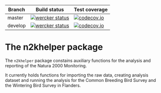 **Branch** | **Build status** | **Test coverage**
-- | -- | --
master | [![wercker status](https://app.wercker.com/status/9f6c69b5cc40a32aeffeb5e8ee42b552/s/master "wercker status master branch")](https://app.wercker.com/project/bykey/9f6c69b5cc40a32aeffeb5e8ee42b552) | [![codecov.io](http://codecov.io/bitbucket/thierry_onkelinx/n2khelper/coverage.svg?branch=master)](http://codecov.io/bitbucket/thierry_onkelinx/n2khelper?branch=master)
develop | [![wercker status](https://app.wercker.com/status/9f6c69b5cc40a32aeffeb5e8ee42b552/s/develop "wercker status develop branch")](https://app.wercker.com/project/bykey/9f6c69b5cc40a32aeffeb5e8ee42b552) | [![codecov.io](http://codecov.io/bitbucket/thierry_onkelinx/n2khelper/coverage.svg?branch=develop)](http://codecov.io/bitbucket/thierry_onkelinx/n2khelper?branch=develop)

# The n2khelper package

The `n2khelper` package constains auxiliary functions for the analysis and reporting of the Natura 2000 Monitoring.

It currently holds functions for importing the raw data, creating analysis dataset and running the analysis for the Common Breeding Bird Survey and the Wintering Bird Survey in Flanders.
